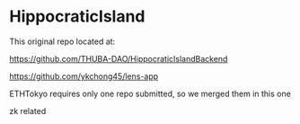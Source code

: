 # HippocraticIsland
This original repo located at:

https://github.com/THUBA-DAO/HippocraticIslandBackend

https://github.com/ykchong45/lens-app

ETHTokyo requires only one repo submitted, so we merged them in this one

zk related
